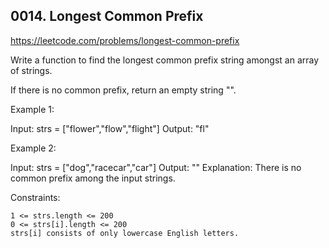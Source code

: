 ## 0014. Longest Common Prefix

https://leetcode.com/problems/longest-common-prefix

Write a function to find the longest common prefix string amongst an array of strings.

If there is no common prefix, return an empty string "".

Example 1:

Input: strs = ["flower","flow","flight"]
Output: "fl"

Example 2:

Input: strs = ["dog","racecar","car"]
Output: ""
Explanation: There is no common prefix among the input strings.

Constraints:

    1 <= strs.length <= 200
    0 <= strs[i].length <= 200
    strs[i] consists of only lowercase English letters.
